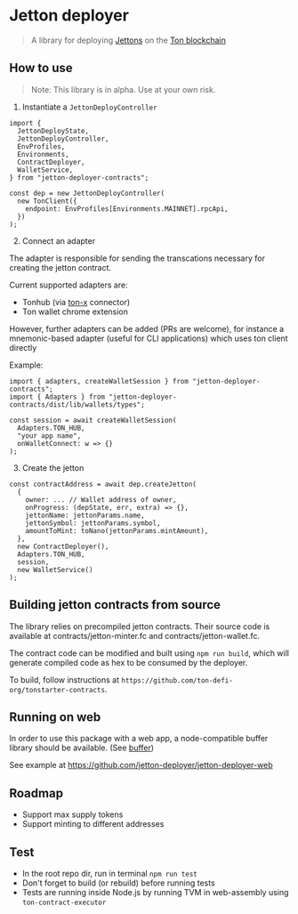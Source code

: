 # Jetton deployer
> A library for deploying [Jettons](https://github.com/ton-blockchain/TIPs/issues/74) on the [Ton blockchain](https://ton.org/)

## How to use

> Note: This library is in alpha. Use at your own risk.

1. Instantiate a `JettonDeployController`
   
```
import {
  JettonDeployState,
  JettonDeployController,
  EnvProfiles,
  Environments,
  ContractDeployer,
  WalletService,
} from "jetton-deployer-contracts";

const dep = new JettonDeployController(
  new TonClient({
    endpoint: EnvProfiles[Environments.MAINNET].rpcApi,
  })
);
```

2. Connect an adapter

The adapter is responsible for sending the transcations necessary for creating the jetton contract.

Current supported adapters are:

*  Tonhub (via [ton-x](https://github.com/ton-foundation/ton-x) connector)
*  Ton wallet chrome extension

 However, further adapters can be added (PRs are welcome), for instance a mnemonic-based adapter (useful for CLI applications) which uses ton client directly

Example:
```
import { adapters, createWalletSession } from "jetton-deployer-contracts";
import { Adapters } from "jetton-deployer-contracts/dist/lib/wallets/types";

const session = await createWalletSession(
  Adapters.TON_HUB,
  "your app name",
  onWalletConnect: w => {}
);
```

3. Create the jetton

```
const contractAddress = await dep.createJetton(
  {
    owner: ... // Wallet address of owner, 
    onProgress: (depState, err, extra) => {},
    jettonName: jettonParams.name, 
    jettonSymbol: jettonParams.symbol, 
    amountToMint: toNano(jettonParams.mintAmount),
  },
  new ContractDeployer(),
  Adapters.TON_HUB, 
  session,
  new WalletService()
);
```

## Building jetton contracts from source

The library relies on precompiled jetton contracts. Their source code is available at contracts/jetton-minter.fc and contracts/jetton-wallet.fc.

The contract code can be modified and built using `npm run build`, which will generate compiled code as hex to be consumed by the deployer.

To build, follow instructions at `https://github.com/ton-defi-org/tonstarter-contracts`. 

## Running on web
In order to use this package with a web app, a node-compatible buffer library should be available. (See [buffer](https://www.npmjs.com/package/buffer))

See example at https://github.com/jetton-deployer/jetton-deployer-web

## Roadmap

* Support max supply tokens
* Support minting to different addresses

## Test

  - In the root repo dir, run in terminal `npm run test`
  - Don't forget to build (or rebuild) before running tests
  - Tests are running inside Node.js by running TVM in web-assembly using `ton-contract-executor`